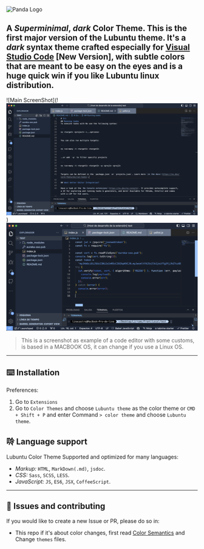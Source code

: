 ![Panda Logo](https://lubuntu.me/wp-content/uploads/2018/10/g5586.png)

A _Superminimal_, _dark_ Color Theme. This is the first major version of the **Lubuntu** theme. It's a _dark_ syntax theme crafted especially for [Visual Studio Code](https://code.visualstudio.com) [New Version], with subtle colors that are meant to be easy on the eyes and is a huge quick win if you like Lubuntu linux distribution.
---
![Main ScreenShot](!![alt text](image.png))
![alt text](image-1.png)

> This is a screenshot as example of a code editor with some customs, is based in a MACBOOK OS, it can change if you use a Linux OS.
---

## ⌨️ Installation

Preferences:

1. Go to `Extensions`
2. Go to `Color Themes` and choose `Lubuntu theme` as the color theme or `CMD + Shift + P` and enter Command `> color theme` and choose `Lubuntu theme`.

## 唥 Language support

Lubuntu Color Theme Supported and optimized for many languages:

-   _Markup:_ `HTML`, `MarkDown(.md)`, `jsdoc`.
-   _CSS:_ `Sass`, `SCSS`, `LESS`.
-   _JavaScript:_ `JS`, `ES6`, `JSX`, `CoffeeScript`.
---

## 🐛 Issues and contributing

If you would like to create a new Issue or PR, please do so in:

-   This repo if it's about color changes, first read [Color Semantics](https://github.com/tinkertrain/panda-syntax-vscode/blob/master/Color%20Semantics.md) and Change `themes` files.
